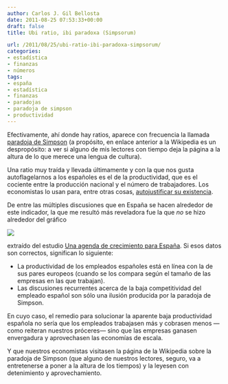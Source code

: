 ```yaml
---
author: Carlos J. Gil Bellosta
date: 2011-08-25 07:53:33+00:00
draft: false
title: Ubi ratio, ibi paradoxa (Simpsorum)

url: /2011/08/25/ubi-ratio-ibi-paradoxa-simpsorum/
categories:
- estadística
- finanzas
- números
tags:
- españa
- estadística
- finanzas
- paradojas
- paradoja de simpson
- productividad
---
```


Efectivamente, ahí donde hay ratios, aparece con frecuencia la llamada [paradoja de Simpson](http://es.wikipedia.org/wiki/Paradoja_de_Simpson) (a propósito, en enlace anterior a la Wikipedia es un despropósito: a ver si alguno de mis lectores con tiempo deja la página a la altura de lo que merece una lengua de cultura).

Una ratio muy traída y llevada últimamente y con la que nos gusta autoflagelarnos a los españoles es el de la productividad, que es el cociente entre la producción nacional y el número de trabajadores. Los economistas lo usan para, entre otras cosas, [autojustificar su existencia](http://www.fedeablogs.net/economia/?s=productividad).

De entre las múltiples discusiones que en España se hacen alrededor de este indicador, la que me resultó más reveladora fue la que _no_ se hizo alrededor del gráfico

[![](/wp-uploads/2011/08/productividad_paradoja_simpson.gif)
](/wp-uploads/2011/08/productividad_paradoja_simpson.gif)

extraído del estudio [Una agenda de crecimiento para España](http://www.crisis09.es/agenda/20101201_Agenda.pdf). Si esos datos son correctos, significan lo siguiente:



* La productividad de los empleados españoles está en línea con la de sus pares europeos (cuando se los compara según el tamaño de las empresas en las que trabajan).
* Las discusiones recurrentes acerca de la baja competitividad del empleado español son sólo una ilusión producida por la paradoja de Simpson.

En cuyo caso, el remedio para solucionar la aparente baja productividad española no sería que los empleados trabajasen más y cobrasen menos —como reiteran nuestros próceres— sino que las empresas ganasen envergadura y aprovechasen las economías de escala.

Y que nuestros economistas visitasen la página de la Wikipedia sobre la paradoja de Simpson (que alguno de nuestros lectores, seguro, va a entretenerse a poner a la altura de los tiempos) y la leyesen con detenimiento y aprovechamiento.
